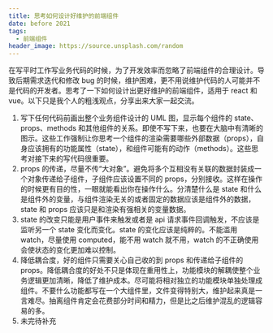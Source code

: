```yaml
---
title: 思考如何设计好维护的前端组件
date: before 2021
tags:
  - 前端组件
header_image: https://source.unsplash.com/random
---
```


在写平时工作写业务代码的时候，为了开发效率而忽略了前端组件的合理设计。导致后期需求迭代和修改 bug 的时候，维护困难，更不用说维护代码的人可能并不是代码的开发者。思考了一下如何设计出更好维护的前端组件，适用于 react 和 vue。以下只是我个人的粗浅观点，分享出来大家一起交流。

1. 写下任何代码前画出整个业务组件设计的 UML 图，显示每个组件的 state、props、methods 和其他组件的关系。即使不写下来，也要在大脑中有清晰的图示。这些工作强制让你思考一个组件的渲染需要哪些外部数据（props），自身应该拥有的功能属性（state），和组件可能有的动作（methods）。这些思考对接下来的写代码很重要。
2. props 的传递，尽量不传“大对象”。避免将多个互相没有关联的数据封装成一个对象传递给子组件，子组件应该设置不同的 props，分别接收。这样在操作的时候更有目的性，一眼就能看出你在操作什么。分清楚什么是 state 和什么是组件外的变量，与组件渲染无关的或者固定的数据应该是组件外的数据，state 和 props 应该只是和渲染有强相关的变量数据。
3. state 的改变只能是用户事件来触发或者是 api 请求事件回调触发，不应该是监听另一个 state 变化而变化。state 的变化应该是纯粹的。不能滥用 watch，尽量使用 computed，能不用 watch 就不用，watch 的不正确使用会使状态的变化更加难以控制。
4. 降低耦合度，好的组件只需要关心自己收的到 props 和传递给子组件的 props。降低耦合度的好处不只是体现在重用性上，功能模块的解耦使整个业务逻辑更加清晰，降低了维护成本。尽可能将相对独立的功能模块单独处理成组件。不要什么功能都写在一个大组件里，文件变得特别大，维护起来真是一言难尽。抽离组件肯定会花费部分时间和精力，但是比之后维护混乱的逻辑容易的多。
5. 未完待补充

